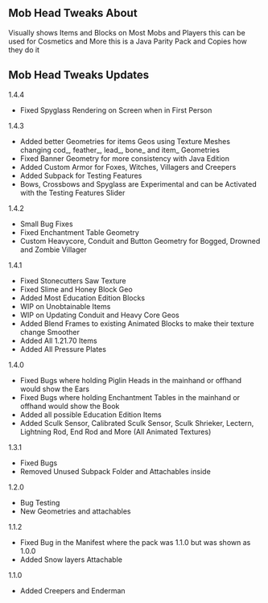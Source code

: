 ## Mob Head Tweaks About
Visually shows Items and Blocks on Most Mobs and Players
this can be used for Cosmetics and More
this is a Java Parity Pack and Copies how they do it

## Mob Head Tweaks Updates
1.4.4
- Fixed Spyglass Rendering on Screen when in First Person

1.4.3
- Added better Geometries for items Geos using Texture Meshes changing cod_, feather_, lead_, bone_ and item_ Geometries
- Fixed Banner Geometry for more consistency with Java Edition
- Added Custom Armor for Foxes, Witches, Villagers and Creepers
- Added Subpack for Testing Features
- Bows, Crossbows and Spyglass are Experimental and can be Activated with the Testing Features Slider
  
1.4.2
- Small Bug Fixes
- Fixed Enchantment Table Geometry
- Custom Heavycore, Conduit and Button Geometry for Bogged, Drowned and Zombie Villager
  
1.4.1
- Fixed Stonecutters Saw Texture
- Fixed Slime and Honey Block Geo
- Added Most Education Edition Blocks
- WIP on Unobtainable Items
- WIP on Updating Conduit and Heavy Core Geos
- Added Blend Frames to existing Animated Blocks to make their texture change Smoother
- Added All 1.21.70 Items
- Added All Pressure Plates
  
1.4.0
- Fixed Bugs where holding Piglin Heads in the mainhand or offhand would show the Ears
- Fixed Bugs where holding Enchantment Tables in the mainhand or offhand would show the Book
- Added all possible Education Edition Items
- Added Sculk Sensor, Calibrated Sculk Sensor, Sculk Shrieker, Lectern, Lightning Rod, End Rod and More (All Animated Textures)
  
1.3.1
- Fixed Bugs
- Removed Unused Subpack Folder and Attachables inside
  
1.2.0
- Bug Testing
- New Geometries and attachables
  
1.1.2
- Fixed Bug in the Manifest where the pack was 1.1.0 but was shown as 1.0.0
- Added Snow layers Attachable
  
1.1.0
- Added Creepers and Enderman
